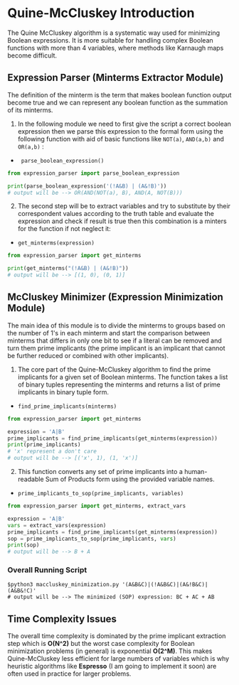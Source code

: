 # Quine-McCluskey Introduction

The Quine McCluskey algorithm is a systematic way used for minimizing Boolean expressions. It is more suitable for handling complex Boolean functions with more than 4 variables, where methods like Karnaugh maps become difficult.

## Expression Parser (Minterms Extractor Module)
The definition of the minterm is the term that makes boolean function output become true and we can represent any boolean function as the summation of its minterms.
1. In the following module we need to first give the script a correct boolean expression then we parse this expression to the formal form using the following  function with aid of basic functions like  ``NOT(a)``, ``AND(a,b)`` and ``OR(a,b)`` :
- `` parse_boolean_expression()``
```python
from expression_parser import parse_boolean_expression

print(parse_boolean_expression('(!A&B) | (A&!B)'))
# output will be --> OR(AND(NOT(a), B), AND(A, NOT(B)))
```
2. The second step will be to extract variables and try to substitute by their correspondent values according to the truth table and evaluate the expression and check if result is true then this combination is a minters for the function if not neglect it:
- ``get_minterms(expression)``
```python
from expression_parser import get_minterms

print(get_minterms("(!A&B) | (A&!B)"))
# output will be --> [(1, 0), (0, 1)]
```
## McCluskey Minimizer (Expression Minimization Module)
The main idea of this module is to divide the minterms to groups based on the number of 1's in each minterm and start the comparison between minterms that differs in only one bit to see if a literal can be removed and turn them prime implicants (the prime implicant is an implicant that cannot be further reduced or combined with other implicants).

1. The core part of the Quine-McCluskey algorithm to find the prime implicants for a given set of Boolean minterms. The function takes a list of binary tuples representing the minterms and returns a list of prime implicants in binary tuple form.
- ``find_prime_implicants(minterms)``
```python
from expression_parser import get_minterms

expression = 'A|B'
prime_implicants = find_prime_implicants(get_minterms(expression))
print(prime_implicants)
# 'x' represent a don't care
# output will be --> [('x', 1), (1, 'x')]
```

2. This function converts any set of prime implicants into a human-readable Sum of Products form using the provided variable names.
- ``prime_implicants_to_sop(prime_implicants, variables)``
```python
from expression_parser import get_minterms, extract_vars

expression = 'A|B'
vars = extract_vars(expression)
prime_implicants = find_prime_implicants(get_minterms(expression))
sop = prime_implicants_to_sop(prime_implicants, vars)
print(sop)
# output will be --> B + A
```

### Overall Running Script
```shell
$python3 maccluskey_minimization.py '(A&B&C)|(!A&B&C)|(A&!B&C)|(A&B&!C)'
# output will be --> The minimized (SOP) expression: BC + AC + AB
```


## Time Complexity Issues
The overall time complexity is dominated by the prime implicant extraction step which is **O(N^2)** but the worst case complexity for Boolean minimization problems (in general) is exponential **O(2^M)**. This makes Quine-McCluskey less efficient for large numbers of variables which is why heuristic algorithms like **Espresso** (I am going to implement it soon) are often used in practice for larger problems.